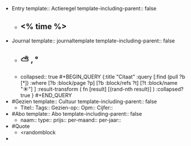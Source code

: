 - Entry
  template:: Actieregel
  template-including-parent:: false
	- ## <% time %>
- Journal
  template:: journaltemplate
  template-including-parent:: false
	- ## ⛅ , °
	- collapsed:: true
	  #+BEGIN_QUERY 
	  {:title "Citaat"
	   :query [:find (pull ?b [*])
	     :where 
	       [?b :block/page ?p]
	       [?b :block/refs ?t]
	       [?t :block/name "☀️"]
	   ]
	   :result-transform ( fn [result] [(rand-nth result)] )
	   :collapsed? true
	  }
	  #+END_QUERY
- #Gezien
  template:: Cultuur
  template-including-parent:: false
	- Titel::
	  Tags:: 
	  Gezien-op:: 
	  Opm::
	  Cijfer::
- #Abo
  template:: Abo
  template-including-parent:: false
	- naam:: 
	  type:: 
	  prijs::
	  per-maand:: 
	  per-jaar::
- #Quote
	- <randomblock
-